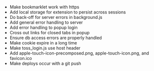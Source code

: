 * Make bookmarklet work with https
* Add local storage for extension to persist across sessions
* Do back-off for server errors in background.js
* Add general error handling to server
* Add error handling to popup login
* Cross out links for closed tabs in popup
* Ensure db access errors are properly handled
* Make cookie expire in a long time
* Make toss_login.js use host header
* Add apple-touch-icon-precomposed.png, apple-touch-icon.png, and favicon.ico
* Make deploys occur with a git push
